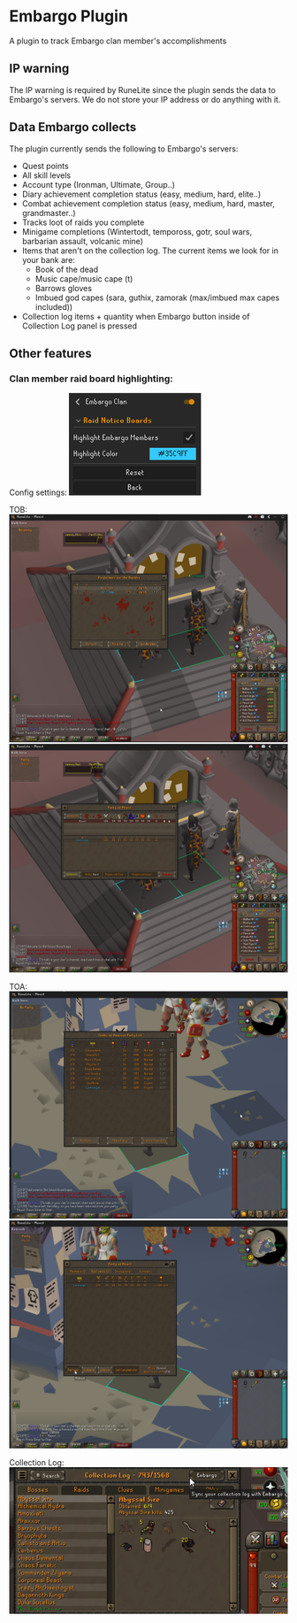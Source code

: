 # Embargo Plugin
A plugin to track Embargo clan member's accomplishments

## IP warning
The IP warning is required by RuneLite since the plugin sends the data to Embargo's servers. We do not store your IP address or do anything with it.

## Data Embargo collects

The plugin currently sends the following to Embargo's servers:
* Quest points
* All skill levels
* Account type (Ironman, Ultimate, Group..)
* Diary achievement completion status (easy, medium, hard, elite..)
* Combat achievement completion status (easy, medium, hard, master, grandmaster..)
* Tracks loot of raids you complete
* Minigame completions (Wintertodt, tempoross, gotr, soul wars, barbarian assault, volcanic mine)
* Items that aren't on the collection log. The current items we look for in your bank are:
    * Book of the dead
    * Music cape/music cape (t)
    * Barrows gloves
    * Imbued god capes (sara, guthix, zamorak (max/imbued max capes included))
* Collection log items + quantity when Embargo button inside of Collection Log panel is pressed
 

## Other features
### Clan member raid board highlighting: 

Config settings:
![Config settings](resources/highlight-settings.png)

TOB:
![TOB Image](resources/tob-highlight.png)
![TOB Image2](resources/tob-highlight2.png)

TOA:
![TOA Image](resources/toa-highlight.png)
![TOA Image2](resources/toa-highlight2.png)

Collection Log:
![Collection Log Image](resources/collecton-log-panel.png)

